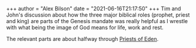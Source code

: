 +++
author = "Alex Bilson"
date = "2021-06-16T21:17:50"
+++
Tim and John's discussion about how the three major biblical roles (prophet, priest and king) are parts of the Genesis mandate was really helpful as I wrestle with what being the image of God means for life, work and rest.

The relevant parts are about halfway through [Priests of Eden](https://podcasts.google.com/feed/aHR0cHM6Ly9mZWVkcy5zaW1wbGVjYXN0LmNvbS8zTlZtVVdaTw/episode/ZGZjZTNiZTYtNmM5ZS00YTU5LWFkZWItYjNjMDY5ZjBjNzYx?ep=14).
    
